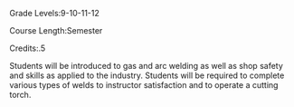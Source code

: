 Grade Levels:9-10-11-12

Course Length:Semester

Credits:.5

Students will be introduced to gas and arc welding as well as shop safety and skills as applied to the industry. Students will be required to complete various types of welds to instructor satisfaction and to operate a cutting torch.
